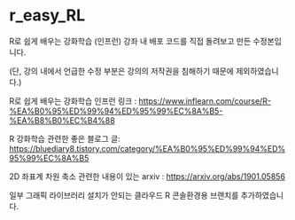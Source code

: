 # r_easy_RL
R로 쉽게 배우는 강화학습 (인프런) 강좌 내 배포 코드를 직접 돌려보고 만든 수정본입니다.

(단, 강의 내에서 언급한 수정 부분은 강의의 저작권을 침해하기 때문에 제외하였습니다.)

R로 쉽게 배우는 강화학습 인프런 링크 : https://www.inflearn.com/course/R-%EA%B0%95%ED%99%94%ED%95%99%EC%8A%B5-%EA%B8%B0%EC%B4%88

R 강화학습 관련한 좋은 블로그 글: https://bluediary8.tistory.com/category/%EA%B0%95%ED%99%94%ED%95%99%EC%8A%B5

2D 좌표계 차원 축소 관련한 내용이 있는 arxiv : https://arxiv.org/abs/1901.05856

일부 그래픽 라이브러리 설치가 안되는 클라우드 R 콘솔환경용 브랜치를 추가하였습니다.
